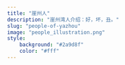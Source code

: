 ```yaml
---
title: "崖州人"
description: "崖州湾人介绍：好，坏，丑。"
slug: "people-of-yazhou"
image: "people_illustration.png"
style:
    background: "#2a9d8f"
    color: "#fff"
---
```

